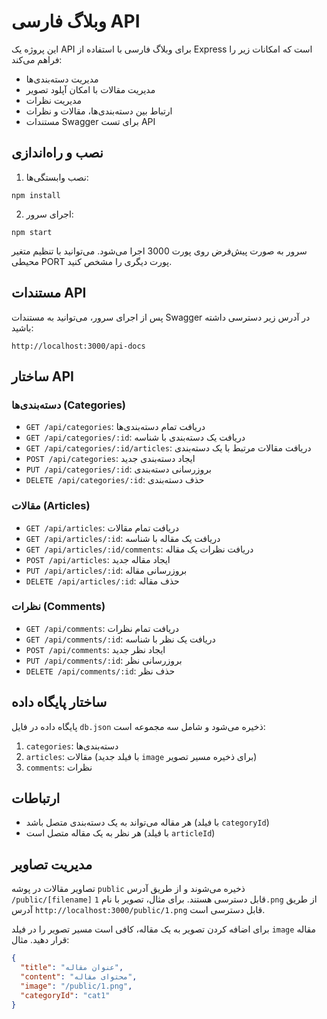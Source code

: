 # وبلاگ فارسی API

این پروژه یک API برای وبلاگ فارسی با استفاده از Express  است که امکانات زیر را فراهم می‌کند:

- مدیریت دسته‌بندی‌ها
- مدیریت مقالات با امکان آپلود تصویر
- مدیریت نظرات
- ارتباط بین دسته‌بندی‌ها، مقالات و نظرات
- مستندات Swagger برای تست API

## نصب و راه‌اندازی

1. نصب وابستگی‌ها:
```
npm install
```

2. اجرای سرور:
```
npm start
```

سرور به صورت پیش‌فرض روی پورت 3000 اجرا می‌شود. می‌توانید با تنظیم متغیر محیطی PORT پورت دیگری را مشخص کنید.

## مستندات API

پس از اجرای سرور، می‌توانید به مستندات Swagger در آدرس زیر دسترسی داشته باشید:
```
http://localhost:3000/api-docs
```

## ساختار API

### دسته‌بندی‌ها (Categories)

- `GET /api/categories`: دریافت تمام دسته‌بندی‌ها
- `GET /api/categories/:id`: دریافت یک دسته‌بندی با شناسه
- `GET /api/categories/:id/articles`: دریافت مقالات مرتبط با یک دسته‌بندی
- `POST /api/categories`: ایجاد دسته‌بندی جدید
- `PUT /api/categories/:id`: بروزرسانی دسته‌بندی
- `DELETE /api/categories/:id`: حذف دسته‌بندی

### مقالات (Articles)

- `GET /api/articles`: دریافت تمام مقالات
- `GET /api/articles/:id`: دریافت یک مقاله با شناسه
- `GET /api/articles/:id/comments`: دریافت نظرات یک مقاله
- `POST /api/articles`: ایجاد مقاله جدید
- `PUT /api/articles/:id`: بروزرسانی مقاله
- `DELETE /api/articles/:id`: حذف مقاله

### نظرات (Comments)

- `GET /api/comments`: دریافت تمام نظرات
- `GET /api/comments/:id`: دریافت یک نظر با شناسه
- `POST /api/comments`: ایجاد نظر جدید
- `PUT /api/comments/:id`: بروزرسانی نظر
- `DELETE /api/comments/:id`: حذف نظر

## ساختار پایگاه داده

پایگاه داده در فایل `db.json` ذخیره می‌شود و شامل سه مجموعه است:

1. `categories`: دسته‌بندی‌ها
2. `articles`: مقالات (با فیلد جدید `image` برای ذخیره مسیر تصویر)
3. `comments`: نظرات

## ارتباطات

- هر مقاله می‌تواند به یک دسته‌بندی متصل باشد (با فیلد `categoryId`)
- هر نظر به یک مقاله متصل است (با فیلد `articleId`)

## مدیریت تصاویر

تصاویر مقالات در پوشه `public` ذخیره می‌شوند و از طریق آدرس `/public/[filename]` قابل دسترسی هستند. برای مثال، تصویر با نام `1.png` از طریق آدرس `http://localhost:3000/public/1.png` قابل دسترسی است.

برای اضافه کردن تصویر به یک مقاله، کافی است مسیر تصویر را در فیلد `image` مقاله قرار دهید. مثال:

```json
{
  "title": "عنوان مقاله",
  "content": "محتوای مقاله",
  "image": "/public/1.png",
  "categoryId": "cat1"
}
``` 
